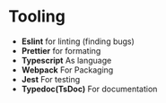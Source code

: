 # Tooling

- **Eslint** for linting (finding bugs)
- **Prettier** for formating
- **Typescript** As language
- **Webpack** For Packaging
- **Jest** For testing
- **Typedoc(TsDoc)** For documentation
